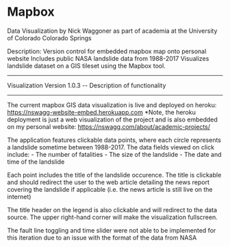 # Mapbox
Data Visualization by Nick Waggoner as part of academia at the University of Colorado Colorado Springs

Description:
Version control for embedded mapbox map onto personal website
Includes public NASA landslide data from 1988-2017
Visualizes landslide dataset on a GIS tileset using the Mapbox tool. 

*********************************************************************
Visualization Version 1.0.3 -- Description of functionality
*********************************************************************
The current mapbox GIS data visualization is live and deployed on heroku: https://nswagg-website-embed.herokuapp.com
*Note, the heroku deployment is just a web visualization of the project
and is also embedded on my personal website: https://nswagg.com/about/academic-projects/

The application features clickable data points, where each circle represents a landslide sometime between 1988-2017. The data fields viewed on click include:
    - The number of fatalities
    - The size of the landslide
    - The date and time of the landslide

Each point includes the title of the landslide occurence. The title is clickable and should redirect the user to the web article 
detailing the news report covering the landslide if applicable (i.e. the news article is still live on the internet)

The title header on the legend is also clickable and will redirect to the data source.
The upper right-hand corner will make the visualization fullscreen.

The fault line toggling and time slider were not able to be implemented for this iteration due to an issue with the format of the data from NASA